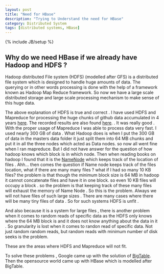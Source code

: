 ```yaml
---
layout: post
title: "Need for HBase"
description: "Trying to Understand the need for HBase"
category: Distributed System
tags: [distributed systems, HBase]
---
```

{% include JB/setup %}

## Why do we need HBase if we already have Hadoop and HDFS ?

Hadoop distributed File system (HDFS) (modelled after GFS) is a distributed file system which is designed to
handle huge amounts of data. The querying or in other words processing is done with the help of a framework
known as Hadoop Map Reduce framework. So now we have a large scale distributed storage and large scale
processing mechanism to make sense of this huge data.

The above explanation of HDFS is true and correct . I have used HDFS and Mapreduce for processing the huge chunks of github data accumulated in 4 years 
[here](https://github.com/HarishAtGitHub/hadoop-mapreduce-githubdata). The recorded results are also found 
[here](https://github.com/HarishAtGitHub/hadoop-mapreduce-githubdata/blob/master/performance/Hadoop%20job_201408222343_0001%20on%20master.pdf).
. It was really good . With the proper usage of Mapreduce I was able to process data very fast. 
I used nearly 300 GB of data . What Hadoop does is when I put the 300 GB of data in the masters data folder it just
split them into 64 MB chunks and put it in all the three nodes which acted as Data nodes. so now all went fine when
I ran mapreduce. But I did not have answer for the question of how hadoop knows which block is
in which node. Then when reading books on hadoop I found that it is the [NameNode](http://wiki.apache.org/hadoop/NameNode)
which keeps track of the location of files . Ahh... then comes the question if Name node keeps track of the 
files location, what if there are many many files ? what if I had so many 10 KB files?  the problem is that though
the minimum block size is 64 MB in hadoop it cannot concatenate files and have it in one block. so even
10 KB files will occupy a block . so the problem is that keeping track of these many files will exhaust the
memory of Name Node . So this is the problem.  Always we will not have files of such large sizes . There
are many cases where there will be many tiny files of data . So for such systems HDFS is unfit .

And also because it is a system for large files , there is another problem when it comes to random reads of 
specific data as the HDFS only knows where the 64 MB block is and it does not know anything about the data in
 it . So granularity is lost when it comes to randon read of specific data. Not just random random reads, but random reads with minimum number of disk seeks is the problem.
 
These are the areas where HDFS and Mapreduce will not fit.

To solve these problems , Google came up with the solution of [BigTable](http://static.googleusercontent.com/media/research.google.com/en//archive/bigtable-osdi06.pdf).
Then the opensource world came up with HBase which is modelled after BigTable.
